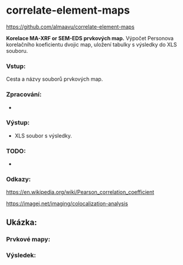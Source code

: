 # correlate-element-maps
https://github.com/almaavu/correlate-element-maps

**Korelace MA-XRF or SEM-EDS prvkových map.** 
 Výpočet Personova korelačního koeficientu dvojic map, uložení tabulky s výsledky do XLS souboru. 

### Vstup: 
Cesta a názvy souborů prvkových map.



### Zpracování:
- 




### Výstup:
- XLS soubor s výsledky.




### TODO:
-



### Odkazy:

https://en.wikipedia.org/wiki/Pearson_correlation_coefficient

https://imagej.net/imaging/colocalization-analysis




## Ukázka:

### Prvkové mapy:
<p align="center">

</p>

### Výsledek:
<p align="center">

</p>
